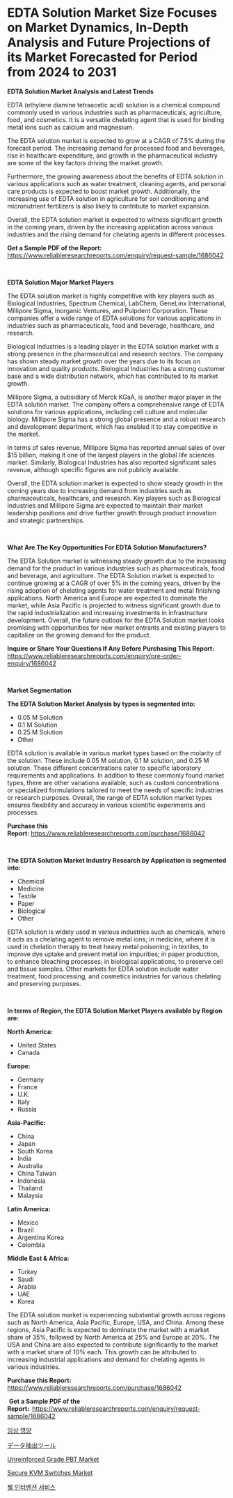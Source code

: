 <p><h1>EDTA Solution Market Size Focuses on Market Dynamics, In-Depth Analysis and Future Projections of its Market Forecasted for Period from 2024 to 2031</h1></p><p><strong>EDTA Solution Market Analysis and Latest Trends</strong></p>
<p><p>EDTA (ethylene diamine tetraacetic acid) solution is a chemical compound commonly used in various industries such as pharmaceuticals, agriculture, food, and cosmetics. It is a versatile chelating agent that is used for binding metal ions such as calcium and magnesium. </p><p>The EDTA solution market is expected to grow at a CAGR of 7.5% during the forecast period. The increasing demand for processed food and beverages, rise in healthcare expenditure, and growth in the pharmaceutical industry are some of the key factors driving the market growth. </p><p>Furthermore, the growing awareness about the benefits of EDTA solution in various applications such as water treatment, cleaning agents, and personal care products is expected to boost market growth. Additionally, the increasing use of EDTA solution in agriculture for soil conditioning and micronutrient fertilizers is also likely to contribute to market expansion.</p><p>Overall, the EDTA solution market is expected to witness significant growth in the coming years, driven by the increasing application across various industries and the rising demand for chelating agents in different processes.</p></p>
<p><strong>Get a Sample PDF of the Report:&nbsp;</strong> <a href="https://www.reliableresearchreports.com/enquiry/request-sample/1686042">https://www.reliableresearchreports.com/enquiry/request-sample/1686042</a></p>
<p>&nbsp;</p>
<p><strong>EDTA Solution Major Market Players</strong></p>
<p><p>The EDTA solution market is highly competitive with key players such as Biological Industries, Spectrum Chemical, LabChem, GeneLinx International, Millipore Sigma, Inorganic Ventures, and Pulpdent Corporation. These companies offer a wide range of EDTA solutions for various applications in industries such as pharmaceuticals, food and beverage, healthcare, and research.</p><p>Biological Industries is a leading player in the EDTA solution market with a strong presence in the pharmaceutical and research sectors. The company has shown steady market growth over the years due to its focus on innovation and quality products. Biological Industries has a strong customer base and a wide distribution network, which has contributed to its market growth.</p><p>Millipore Sigma, a subsidiary of Merck KGaA, is another major player in the EDTA solution market. The company offers a comprehensive range of EDTA solutions for various applications, including cell culture and molecular biology. Millipore Sigma has a strong global presence and a robust research and development department, which has enabled it to stay competitive in the market.</p><p>In terms of sales revenue, Millipore Sigma has reported annual sales of over $15 billion, making it one of the largest players in the global life sciences market. Similarly, Biological Industries has also reported significant sales revenue, although specific figures are not publicly available.</p><p>Overall, the EDTA solution market is expected to show steady growth in the coming years due to increasing demand from industries such as pharmaceuticals, healthcare, and research. Key players such as Biological Industries and Millipore Sigma are expected to maintain their market leadership positions and drive further growth through product innovation and strategic partnerships.</p></p>
<p>&nbsp;</p>
<p><strong>What Are The Key Opportunities For EDTA Solution Manufacturers?</strong></p>
<p><p>The EDTA Solution market is witnessing steady growth due to the increasing demand for the product in various industries such as pharmaceuticals, food and beverage, and agriculture. The EDTA Solution market is expected to continue growing at a CAGR of over 5% in the coming years, driven by the rising adoption of chelating agents for water treatment and metal finishing applications. North America and Europe are expected to dominate the market, while Asia Pacific is projected to witness significant growth due to the rapid industrialization and increasing investments in infrastructure development. Overall, the future outlook for the EDTA Solution market looks promising with opportunities for new market entrants and existing players to capitalize on the growing demand for the product.</p></p>
<p><strong>Inquire or Share Your Questions If Any Before Purchasing This Report:</strong> <a href="https://www.reliableresearchreports.com/enquiry/pre-order-enquiry/1686042">https://www.reliableresearchreports.com/enquiry/pre-order-enquiry/1686042</a></p>
<p>&nbsp;</p>
<p><strong>Market Segmentation</strong></p>
<p><strong>The EDTA Solution Market Analysis by types is segmented into:</strong></p>
<p><ul><li>0.05 M Solution</li><li>0.1 M Solution</li><li>0.25 M Solution</li><li>Other</li></ul></p>
<p><p>EDTA solution is available in various market types based on the molarity of the solution. These include 0.05 M solution, 0.1 M solution, and 0.25 M solution. These different concentrations cater to specific laboratory requirements and applications. In addition to these commonly found market types, there are other variations available, such as custom concentrations or specialized formulations tailored to meet the needs of specific industries or research purposes. Overall, the range of EDTA solution market types ensures flexibility and accuracy in various scientific experiments and processes.</p></p>
<p><strong>Purchase this Report:&nbsp;</strong><a href="https://www.reliableresearchreports.com/purchase/1686042">https://www.reliableresearchreports.com/purchase/1686042</a></p>
<p>&nbsp;</p>
<p><strong>The EDTA Solution Market Industry Research by Application is segmented into:</strong></p>
<p><ul><li>Chemical</li><li>Medicine</li><li>Textile</li><li>Paper</li><li>Biological</li><li>Other</li></ul></p>
<p><p>EDTA solution is widely used in various industries such as chemicals, where it acts as a chelating agent to remove metal ions; in medicine, where it is used in chelation therapy to treat heavy metal poisoning; in textiles, to improve dye uptake and prevent metal ion impurities; in paper production, to enhance bleaching processes; in biological applications, to preserve cell and tissue samples. Other markets for EDTA solution include water treatment, food processing, and cosmetics industries for various chelating and preserving purposes.</p></p>
<p>&nbsp;</p>
<p><strong>In terms of Region, the EDTA Solution Market Players available by Region are:</strong></p>
<p>
    <p> <strong> North America: </strong>
        <ul>
            <li>United States</li>
            <li>Canada</li>
        </ul>
        </p> 
    <p> <strong> Europe: </strong>
        <ul>
            <li>Germany</li>
            <li>France</li>
            <li>U.K.</li>
            <li>Italy</li>
            <li>Russia</li>
        </ul>
        </p> 
    <p> <strong> Asia-Pacific: </strong>
        <ul>
            <li>China</li>
            <li>Japan</li>
            <li>South Korea</li>
            <li>India</li>
            <li>Australia</li>
            <li>China Taiwan</li>
            <li>Indonesia</li>
            <li>Thailand</li>
            <li>Malaysia</li>
        </ul>
        </p> 
    <p> <strong> Latin America: </strong>
        <ul>
            <li>Mexico</li>
            <li>Brazil</li>
            <li>Argentina Korea</li>
            <li>Colombia</li>
        </ul>
        </p> 
    <p> <strong> Middle East & Africa: </strong>
        <ul>
            <li>Turkey</li>
            <li>Saudi</li>
            <li>Arabia</li>
            <li>UAE</li>
            <li>Korea</li>
        </ul>
    </p>
    </p>
<p><p>The EDTA solution market is experiencing substantial growth across regions such as North America, Asia Pacific, Europe, USA, and China. Among these regions, Asia Pacific is expected to dominate the market with a market share of 35%, followed by North America at 25% and Europe at 20%. The USA and China are also expected to contribute significantly to the market with a market share of 10% each. This growth can be attributed to increasing industrial applications and demand for chelating agents in various industries.</p></p>
<p><strong>Purchase this Report: </strong><a href="https://www.reliableresearchreports.com/purchase/1686042">https://www.reliableresearchreports.com/purchase/1686042</a></p>
<p>&nbsp;<strong>Get a Sample PDF of the Report:&nbsp;&nbsp;</strong><a href="https://www.reliableresearchreports.com/enquiry/request-sample/1686042">https://www.reliableresearchreports.com/enquiry/request-sample/1686042</a></p>
<p><strong></strong></p>
<p><p><a href="https://medium.com/@dadanedu33/%EC%9E%84%EC%83%81-%EC%98%81%EC%96%91-%EC%8B%9C%EC%9E%A5-%EA%B7%9C%EB%AA%A8-%EC%8B%9C%EC%9E%A5-%EC%A0%84%EB%A7%9D-%EB%B0%8F-%EC%8B%9C%EC%9E%A5-%EC%98%88%EC%B8%A1-2024%EB%85%84%EB%B6%80%ED%84%B0-2031%EB%85%84%EA%B9%8C%EC%A7%80-d4fc03e29b41">임상 영양</a></p><p><a href="https://medium.com/@rylanaufman56456/%E3%83%87%E3%83%BC%E3%82%BF%E6%8A%BD%E5%87%BA%E3%83%84%E3%83%BC%E3%83%AB%E5%B8%82%E5%A0%B4%E8%A6%8F%E6%A8%A1-%E5%B8%82%E5%A0%B4%E8%A6%8B%E9%80%9A%E3%81%97%E3%81%A8%E5%B8%82%E5%A0%B4%E4%BA%88%E6%B8%AC-2024%E5%B9%B4%E3%81%8B%E3%82%892031%E5%B9%B4-3fddcc5b11e1">データ抽出ツール</a></p><p><a href="https://lydian-appliance-61d.notion.site/Unreinforced-Grade-PBT-Market-Research-Report-Reveals-The-Latest-Trends-And-Opportunities-of-this-Ma-e79f3fb394cd4c4aad59464defcfb717">Unreinforced Grade PBT Market</a></p><p><a href="https://view.publitas.com/reportprime-1/secure-kvm-switches-market-analysis-examines-its-scope-on-growth-opportunities-and-forecasted-trends-spanning-from-2023-to-2030/">Secure KVM Switches Market</a></p><p><a href="https://medium.com/@dadanedu33/%EC%9B%B0-%EC%9D%B8%ED%84%B0%EB%B2%A4%EC%85%98-%EC%84%9C%EB%B9%84%EC%8A%A4-%EC%8B%9C%EC%9E%A5-%EC%9C%A0%ED%98%95-%EC%9D%91%EC%9A%A9-%EB%B0%8F-%EC%A7%80%EB%A6%AC%EB%B3%84-%EC%A2%85%ED%95%A9-%ED%8F%89%EA%B0%80-5a99887ed0c2">웰 인터벤션 서비스</a></p></p>